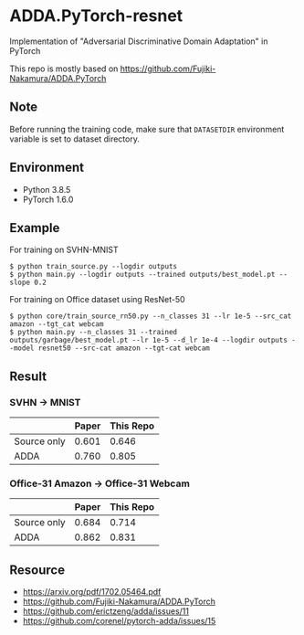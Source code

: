 # ADDA.PyTorch-resnet
Implementation of "Adversarial Discriminative Domain Adaptation" in PyTorch

This repo is mostly based on https://github.com/Fujiki-Nakamura/ADDA.PyTorch

## Note
Before running the training code, make sure that `DATASETDIR` environment variable is set to dataset directory.

## Environment
- Python 3.8.5
- PyTorch 1.6.0

## Example
For training on SVHN-MNIST
```
$ python train_source.py --logdir outputs
$ python main.py --logdir outputs --trained outputs/best_model.pt --slope 0.2
```

For training on Office dataset using ResNet-50
```
$ python core/train_source_rn50.py --n_classes 31 --lr 1e-5 --src_cat amazon --tgt_cat webcam
$ python main.py --n_classes 31 --trained outputs/garbage/best_model.pt --lr 1e-5 --d_lr 1e-4 --logdir outputs --model resnet50 --src-cat amazon --tgt-cat webcam
```

## Result
### SVHN -> MNIST
| | Paper | This Repo |
| --- | --- | --- |
| Source only | 0.601 | 0.646 |
| ADDA | 0.760 | 0.805 |

### Office-31 Amazon -> Office-31 Webcam
| | Paper | This Repo |
| --- | --- | --- |
| Source only | 0.684 | 0.714 |
| ADDA | 0.862 | 0.831 |

## Resource
- https://arxiv.org/pdf/1702.05464.pdf
- https://github.com/Fujiki-Nakamura/ADDA.PyTorch
- https://github.com/erictzeng/adda/issues/11
- https://github.com/corenel/pytorch-adda/issues/15
